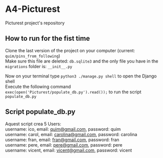 # A4-Picturest
Picturest project's repository

## How to run for the fist time
Clone the last version of the project on your computer (current: `quim/pins_from_following`)  
Make sure this file are deleted: `db.sqlite3` and the only file you have in the `migrations` folder is: ` __init__.py `  

Now on your terminal type `python3 ./manage.py shell` to open the Django shell  
Execute the following command `exec(open('Picturest/populate_db.py').read());` to run the script `populate_db.py`

## Script populate_db.py
Aquest script crea 5 Users:  
username: ico, email: quim@gmail.com, password: quim  
username: carol, email:  carolina@gmail.com, password: carolina  
username: fran, email: fran@gmail.com, password: fran  
username: pere, email: pere@gmail.com, password: pere  
username: vicent, email: vicent@gmail.com, password: vicent  





